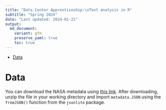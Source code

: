 ```yaml
---
title: "Data Center Apprenticeship:\nText analysis in R"
subtitle: "Spring 2024" 
date: "Last updated: 2024-01-21"
output:
  md_document:
    variant: gfm
    preserve_yaml: true
    toc: true
---
```


- [Data](#data)

# Data

You can download the NASA metadata using [this
link](https://raw.githubusercontent.com/ucrdatacenter/projects/main/apprenticeship/10_text/NASAmetadata.zip).
After downloading, unzip the file in your working directory and import
`metadata.JSON` using the `fromJSON()` function from the `jsonlite`
package.
